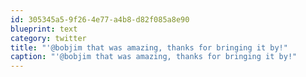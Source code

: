 ```yaml
---
id: 305345a5-9f26-4e77-a4b8-d82f085a8e90
blueprint: text
category: twitter
title: "'@bobjim that was amazing, thanks for bringing it by!"
caption: "'@bobjim that was amazing, thanks for bringing it by!"
---
```

